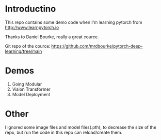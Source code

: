 # Introductino
This repo contains some demo code when I'm learning pytorch from http://www.learnpytorch.io

Thanks to Daniel Bourke, really a great cource.

Git repo of the cource:
https://github.com/mrdbourke/pytorch-deep-learning/tree/main

# Demos
1. Going Modular
2. Vision Transformer
3. Model Deployment

# Other
I ignored some image files and model files(.pth), to decrease the size of the repo, but run the code in this repo can reload/create them.
